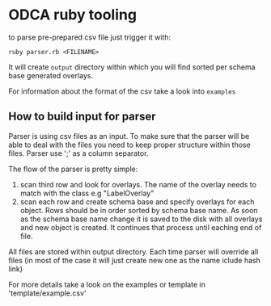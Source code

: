 # ODCA ruby tooling


to parse pre-prepared csv file just trigger it with:

    ruby parser.rb <FILENAME>

It will create `output` directory within which you will find sorted per schema base generated overlays.

For information about the format of the csv take a look into `examples`

## How to build input for parser

Parser is using csv files as an input. To make sure that the parser will be able to deal with the files you need to keep proper structure within those files. Parser use ';' as a column separator.

The flow of the parser is pretty simple:

1) scan third row and look for overlays. The name of the overlay needs to match with the class e.g "LabelOverlay"
2) scan each row and create schema base and specify overlays for each object. Rows should be in order sorted by schema base name. As soon as the schema base name change it is saved to the disk with all overlays and new object is created. It continues that process until eaching end of file.

All files are stored within output directory. Each time parser will override all files (in most of the case it will just create new one as the name iclude hash link)

For more details take a look on the examples or template in 'template/example.csv'
